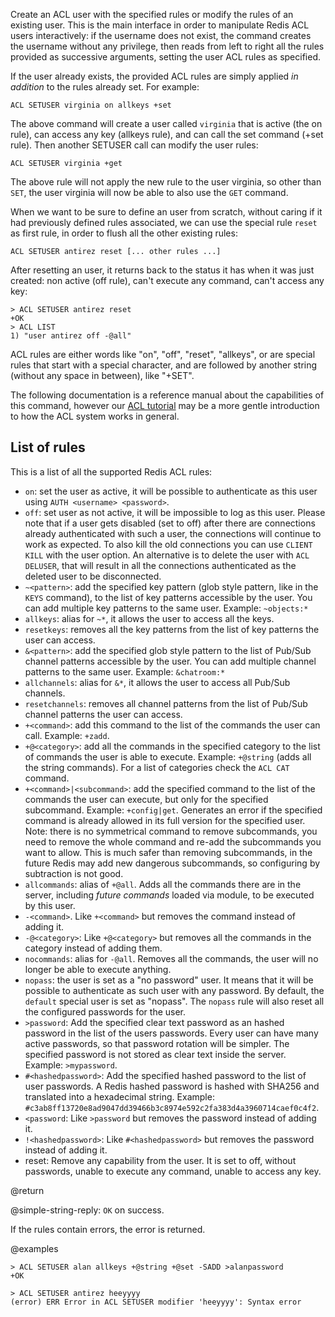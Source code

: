 Create an ACL user with the specified rules or modify the rules of an
existing user. This is the main interface in order to manipulate Redis ACL
users interactively: if the username does not exist, the command creates
the username without any privilege, then reads from left to right all the
rules provided as successive arguments, setting the user ACL rules as specified.

If the user already exists, the provided ACL rules are simply applied
*in addition* to the rules already set. For example:

    ACL SETUSER virginia on allkeys +set

The above command will create a user called `virginia` that is active
(the on rule), can access any key (allkeys rule), and can call the
set command (+set rule). Then another SETUSER call can modify the user rules:

    ACL SETUSER virginia +get

The above rule will not apply the new rule to the user virginia, so other than `SET`, the user virginia will now be able to also use the `GET` command.

When we want to be sure to define an user from scratch, without caring if
it had previously defined rules associated, we can use the special rule
`reset` as first rule, in order to flush all the other existing rules:

    ACL SETUSER antirez reset [... other rules ...]

After resetting an user, it returns back to the status it has when it
was just created: non active (off rule), can't execute any command, can't
access any key:

    > ACL SETUSER antirez reset
    +OK
    > ACL LIST
    1) "user antirez off -@all"

ACL rules are either words like "on", "off", "reset", "allkeys", or are
special rules that start with a special character, and are followed by
another string (without any space in between), like "+SET".

The following documentation is a reference manual about the capabilities of this command, however our [ACL tutorial](/topics/acl) may be a more gentle introduction to how the ACL system works in general.

## List of rules

This is a list of all the supported Redis ACL rules:

* `on`: set the user as active, it will be possible to authenticate as this user using `AUTH <username> <password>`.
* `off`: set user as not active, it will be impossible to log as this user. Please note that if a user gets disabled (set to off) after there are connections already authenticated with such a user, the connections will continue to work as expected. To also kill the old connections you can use `CLIENT KILL` with the user option. An alternative is to delete the user with `ACL DELUSER`, that will result in all the connections authenticated as the deleted user to be disconnected.
* `~<pattern>`: add the specified key pattern (glob style pattern, like in the `KEYS` command), to the list of key patterns accessible by the user. You can add multiple key patterns to the same user. Example: `~objects:*`
* `allkeys`: alias for `~*`, it allows the user to access all the keys.
* `resetkeys`: removes all the key patterns from the list of key patterns the user can access.
* `&<pattern>`: add the specified glob style pattern to the list of Pub/Sub channel patterns accessible by the user. You can add multiple channel patterns to the same user. Example: `&chatroom:*`
* `allchannels`: alias for `&*`, it allows the user to access all Pub/Sub channels.
* `resetchannels`: removes all channel patterns from the list of Pub/Sub channel patterns the user can access.
* `+<command>`: add this command to the list of the commands the user can call. Example: `+zadd`.
* `+@<category>`: add all the commands in the specified category to the list of commands the user is able to execute. Example: `+@string` (adds all the string commands). For a list of categories check the `ACL CAT` command.
* `+<command>|<subcommand>`: add the specified command to the list of the commands the user can execute, but only for the specified subcommand. Example: `+config|get`. Generates an error if the specified command is already allowed in its full version for the specified user. Note: there is no symmetrical command to remove subcommands, you need to remove the whole command and re-add the subcommands you want to allow. This is much safer than removing subcommands, in the future Redis may add new dangerous subcommands, so configuring by subtraction is not good.
* `allcommands`: alias of `+@all`. Adds all the commands there are in the server, including *future commands* loaded via module, to be executed by this user.
* `-<command>`. Like `+<command>` but removes the command instead of adding it.
* `-@<category>`: Like `+@<category>` but removes all the commands in the category instead of adding them.
* `nocommands`: alias for `-@all`. Removes all the commands, the user will no longer be able to execute anything.
* `nopass`: the user is set as a "no password" user. It means that it will be possible to authenticate as such user with any password. By default, the `default` special user is set as "nopass". The `nopass` rule will also reset all the configured passwords for the user.
* `>password`: Add the specified clear text password as an hashed password in the list of the users passwords. Every user can have many active passwords, so that password rotation will be simpler. The specified password is not stored as clear text inside the server. Example: `>mypassword`.
* `#<hashedpassword>`: Add the specified hashed password to the list of user passwords. A Redis hashed password is hashed with SHA256 and translated into a hexadecimal string. Example: `#c3ab8ff13720e8ad9047dd39466b3c8974e592c2fa383d4a3960714caef0c4f2`.
* `<password`: Like `>password` but removes the password instead of adding it.
* `!<hashedpassword>`: Like `#<hashedpassword>` but removes the password instead of adding it.
* reset: Remove any capability from the user. It is set to off, without passwords, unable to execute any command, unable to access any key.

@return

@simple-string-reply: `OK` on success.

If the rules contain errors, the error is returned.

@examples

```
> ACL SETUSER alan allkeys +@string +@set -SADD >alanpassword
+OK

> ACL SETUSER antirez heeyyyy
(error) ERR Error in ACL SETUSER modifier 'heeyyyy': Syntax error
```

